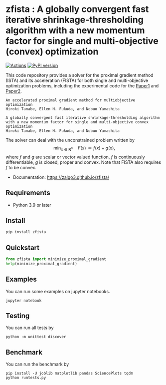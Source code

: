 # zfista : A globally convergent fast iterative shrinkage-thresholding algorithm with a new momentum factor for single and multi-objective (convex) optimization

[![Actions](https://github.com/zalgo3/zfista/actions/workflows/actions.yaml/badge.svg)](https://github.com/zalgo3/zfista/actions/workflows/actions.yaml)
[![PyPI version](https://badge.fury.io/py/zfista.svg)](https://badge.fury.io/py/zfista)

This code repository provides a solver for the proximal gradient method (ISTA) and its acceleration (FISTA) for both single and multi-objective optimization problems, including the experimental code for the [Paper1](https://arxiv.org/abs/2202.10994 "An accelerated proximal gradient method for multiobjective optimization") and [Paper2](https://arxiv.org/abs/2205.05262 "A globally convergent fast iterative shrinkage-thresholding algorithm with a new momentum factor for single and multi-objective convex optimization").

```txt:Paper1
An accelerated proximal gradient method for multiobjective optimization
Hiroki Tanabe, Ellen H. Fukuda, and Nobuo Yamashita
```

```txt:Paper2
A globally convergent fast iterative shrinkage-thresholding algorithm with a new momentum factor for single and multi-objective convex optimization
Hiroki Tanabe, Ellen H. Fukuda, and Nobuo Yamashita
```

The solver can deal with the unconstrained problem written by
$$\min_{x \in \mathbf{R}^n} \quad F(x) \coloneqq f(x) + g(x),$$
where $f$ and $g$ are scalar or vector valued function, $f$ is continuously differentiable, $g$ is closed, proper and convex.
Note that FISTA also requires $f$ to be convex.

- Documentation: https://zalgo3.github.io/zfista/

## Requirements
- Python 3.9 or later

## Install
```sh
pip install zfista
```

## Quickstart
```python
from zfista import minimize_proximal_gradient
help(minimize_proximal_gradient)
```

## Examples
You can run some examples on jupyter notebooks.
```Shell
jupyter notebook
```

## Testing
You can run all tests by
```Shell
python -m unittest discover
```

## Benchmark
You can run the benchmark by
```Shell
pip install -U joblib matplotlib pandas SciencePlots tqdm
python runtests.py
```
